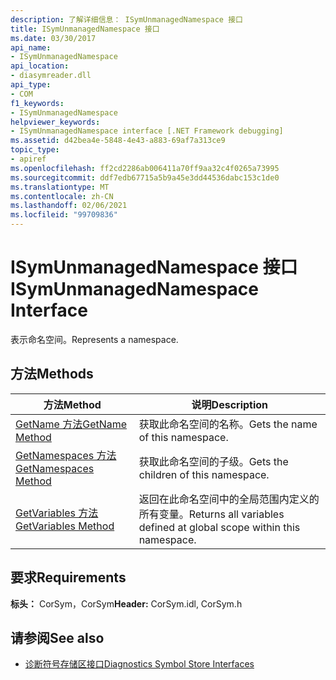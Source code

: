 ```yaml
---
description: 了解详细信息： ISymUnmanagedNamespace 接口
title: ISymUnmanagedNamespace 接口
ms.date: 03/30/2017
api_name:
- ISymUnmanagedNamespace
api_location:
- diasymreader.dll
api_type:
- COM
f1_keywords:
- ISymUnmanagedNamespace
helpviewer_keywords:
- ISymUnmanagedNamespace interface [.NET Framework debugging]
ms.assetid: d42bea4e-5848-4e43-a883-69af7a313ce9
topic_type:
- apiref
ms.openlocfilehash: ff2cd2286ab006411a70ff9aa32c4f0265a73995
ms.sourcegitcommit: ddf7edb67715a5b9a45e3dd44536dabc153c1de0
ms.translationtype: MT
ms.contentlocale: zh-CN
ms.lasthandoff: 02/06/2021
ms.locfileid: "99709836"
---
```

# <a name="isymunmanagednamespace-interface"></a><span data-ttu-id="cd26e-103">ISymUnmanagedNamespace 接口</span><span class="sxs-lookup"><span data-stu-id="cd26e-103">ISymUnmanagedNamespace Interface</span></span>

<span data-ttu-id="cd26e-104">表示命名空间。</span><span class="sxs-lookup"><span data-stu-id="cd26e-104">Represents a namespace.</span></span>  
  
## <a name="methods"></a><span data-ttu-id="cd26e-105">方法</span><span class="sxs-lookup"><span data-stu-id="cd26e-105">Methods</span></span>  
  
|<span data-ttu-id="cd26e-106">方法</span><span class="sxs-lookup"><span data-stu-id="cd26e-106">Method</span></span>|<span data-ttu-id="cd26e-107">说明</span><span class="sxs-lookup"><span data-stu-id="cd26e-107">Description</span></span>|  
|------------|-----------------|  
|[<span data-ttu-id="cd26e-108">GetName 方法</span><span class="sxs-lookup"><span data-stu-id="cd26e-108">GetName Method</span></span>](isymunmanagednamespace-getname-method.md)|<span data-ttu-id="cd26e-109">获取此命名空间的名称。</span><span class="sxs-lookup"><span data-stu-id="cd26e-109">Gets the name of this namespace.</span></span>|  
|[<span data-ttu-id="cd26e-110">GetNamespaces 方法</span><span class="sxs-lookup"><span data-stu-id="cd26e-110">GetNamespaces Method</span></span>](isymunmanagednamespace-getnamespaces-method.md)|<span data-ttu-id="cd26e-111">获取此命名空间的子级。</span><span class="sxs-lookup"><span data-stu-id="cd26e-111">Gets the children of this namespace.</span></span>|  
|[<span data-ttu-id="cd26e-112">GetVariables 方法</span><span class="sxs-lookup"><span data-stu-id="cd26e-112">GetVariables Method</span></span>](isymunmanagednamespace-getvariables-method.md)|<span data-ttu-id="cd26e-113">返回在此命名空间中的全局范围内定义的所有变量。</span><span class="sxs-lookup"><span data-stu-id="cd26e-113">Returns all variables defined at global scope within this namespace.</span></span>|  
  
## <a name="requirements"></a><span data-ttu-id="cd26e-114">要求</span><span class="sxs-lookup"><span data-stu-id="cd26e-114">Requirements</span></span>  

 <span data-ttu-id="cd26e-115">**标头：** CorSym，CorSym</span><span class="sxs-lookup"><span data-stu-id="cd26e-115">**Header:** CorSym.idl, CorSym.h</span></span>  
  
## <a name="see-also"></a><span data-ttu-id="cd26e-116">请参阅</span><span class="sxs-lookup"><span data-stu-id="cd26e-116">See also</span></span>

- [<span data-ttu-id="cd26e-117">诊断符号存储区接口</span><span class="sxs-lookup"><span data-stu-id="cd26e-117">Diagnostics Symbol Store Interfaces</span></span>](diagnostics-symbol-store-interfaces.md)
